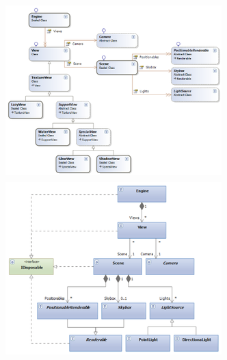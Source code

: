![images/class_diagrams/views.png](../images/class_diagrams/views.png)

![images/class_diagrams/scene_management.png](../images/class_diagrams/scene_management.png)
